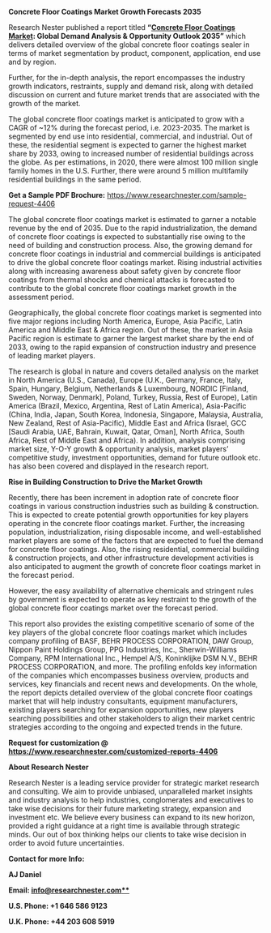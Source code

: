 ﻿**Concrete Floor Coatings Market Growth Forecasts 2035**

Research Nester published a report titled **“[Concrete Floor Coatings Market](https://www.researchnester.com/reports/concrete-floor-coatings-market/4406): Global Demand Analysis & Opportunity Outlook 2035”** which delivers detailed overview of the global concrete floor coatings sealer in terms of market segmentation by product, component, application, end use and by region.

Further, for the in-depth analysis, the report encompasses the industry growth indicators, restraints, supply and demand risk, along with detailed discussion on current and future market trends that are associated with the growth of the market.

The global concrete floor coatings market is anticipated to grow with a CAGR of ~12% during the forecast period, i.e. 2023-2035. The market is segmented by end use into residential, commercial, and industrial. Out of these, the residential segment is expected to garner the highest market share by 2033, owing to increased number of residential buildings across the globe. As per estimations, in 2020, there were almost 100 million single family homes in the U.S. Further, there were around 5 million multifamily residential buildings in the same period. 

**Get a Sample PDF Brochure:** <https://www.researchnester.com/sample-request-4406>

The global concrete floor coatings market is estimated to garner a notable revenue by the end of 2035. Due to the rapid industrialization, the demand of concrete floor coatings is expected to substantially rise owing to the need of building and construction process. Also, the growing demand for concrete floor coatings in industrial and commercial buildings is anticipated to drive the global concrete floor coatings market. Rising industrial activities along with increasing awareness about safety given by concrete floor coatings from thermal shocks and chemical attacks is forecasted to contribute to the global concrete floor coatings market growth in the assessment period.

Geographically, the global concrete floor coatings market is segmented into five major regions including North America, Europe, Asia Pacific, Latin America and Middle East & Africa region. Out of these, the market in Asia Pacific region is estimate to garner the largest market share by the end of 2033, owing to the rapid expansion of construction industry and presence of leading market players.

The research is global in nature and covers detailed analysis on the market in North America (U.S., Canada), Europe (U.K., Germany, France, Italy, Spain, Hungary, Belgium, Netherlands & Luxembourg, NORDIC [Finland, Sweden, Norway, Denmark], Poland, Turkey, Russia, Rest of Europe), Latin America (Brazil, Mexico, Argentina, Rest of Latin America), Asia-Pacific (China, India, Japan, South Korea, Indonesia, Singapore, Malaysia, Australia, New Zealand, Rest of Asia-Pacific), Middle East and Africa (Israel, GCC [Saudi Arabia, UAE, Bahrain, Kuwait, Qatar, Oman], North Africa, South Africa, Rest of Middle East and Africa). In addition, analysis comprising market size, Y-O-Y growth & opportunity analysis, market players’ competitive study, investment opportunities, demand for future outlook etc. has also been covered and displayed in the research report.

**Rise in Building Construction to Drive the Market Growth**

Recently, there has been increment in adoption rate of concrete floor coatings in various construction industries such as building & construction. This is expected to create potential growth opportunities for key players operating in the concrete floor coatings market. Further, the increasing population, industrialization, rising disposable income, and well-established market players are some of the factors that are expected to fuel the demand for concrete floor coatings. Also, the rising residential, commercial building & construction projects, and other infrastructure development activities is also anticipated to augment the growth of concrete floor coatings market in the forecast period.

However, the easy availability of alternative chemicals and stringent rules by government is expected to operate as key restraint to the growth of the global concrete floor coatings market over the forecast period.

This report also provides the existing competitive scenario of some of the key players of the global concrete floor coatings market which includes company profiling of BASF, BEHR PROCESS CORPORATION, DAW Group, Nippon Paint Holdings Group, PPG Industries, Inc., Sherwin-Williams Company, RPM International Inc., Hempel A/S, Koninklijke DSM N.V., BEHR PROCESS CORPORATION, and more. The profiling enfolds key information of the companies which encompasses business overview, products and services, key financials and recent news and developments. On the whole, the report depicts detailed overview of the global concrete floor coatings market that will help industry consultants, equipment manufacturers, existing players searching for expansion opportunities, new players searching possibilities and other stakeholders to align their market centric strategies according to the ongoing and expected trends in the future.      

**Request for customization @ <https://www.researchnester.com/customized-reports-4406>** 

**About Research Nester**

Research Nester is a leading service provider for strategic market research and consulting. We aim to provide unbiased, unparalleled market insights and industry analysis to help industries, conglomerates and executives to take wise decisions for their future marketing strategy, expansion and investment etc. We believe every business can expand to its new horizon, provided a right guidance at a right time is available through strategic minds. Our out of box thinking helps our clients to take wise decision in order to avoid future uncertainties.

**Contact for more Info:**

**AJ Daniel**

**Email: [info@researchnester.com**](mailto:info@researchnester.com)**

**U.S. Phone: +1 646 586 9123** 

**U.K. Phone: +44 203 608 5919**



